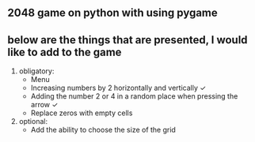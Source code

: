 2048 game on python with using pygame
-----------------
below are the things that are presented, I would like to add to the game
----------------------------

1. obligatory:
    - Menu
    - Increasing numbers by 2 horizontally and vertically ✓
    - Adding the number 2 or 4 in a random place when pressing the arrow ✓
    - Replace zeros with empty cells
2. optional:
    - Add the ability to choose the size of the grid

